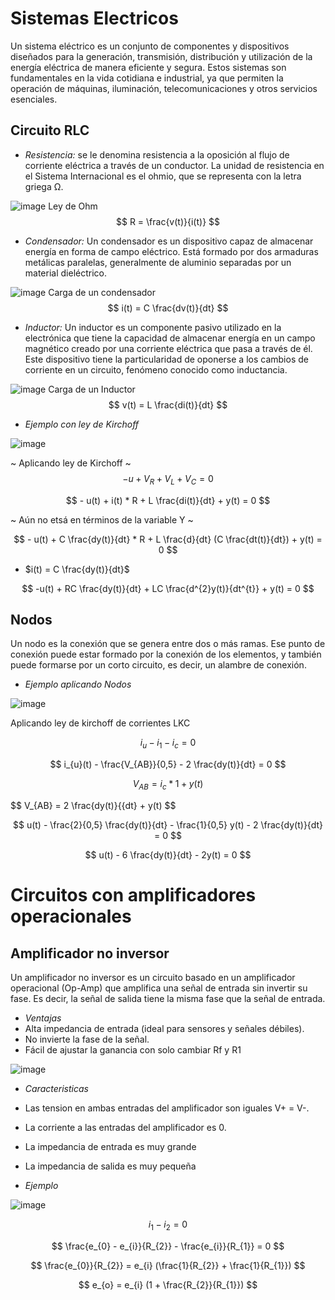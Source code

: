 # Sistemas Electricos

Un sistema eléctrico es un conjunto de componentes y dispositivos diseñados para la generación, transmisión, distribución y utilización de la energía eléctrica de manera eficiente y segura. Estos sistemas son fundamentales en la vida cotidiana e industrial, ya que permiten la operación de máquinas, iluminación, telecomunicaciones y otros servicios esenciales.

## Circuito RLC

- *Resistencia:* se le denomina resistencia a la oposición al flujo de corriente eléctrica a través de un conductor. La unidad de resistencia en el Sistema Internacional es el ohmio, que se representa con la letra griega Ω.

![image](https://github.com/user-attachments/assets/5aa07a3d-6455-4dfb-8036-21d9370bd5bc)
Ley de Ohm
$$ R = \frac{v(t)}{i(t)} $$

- *Condensador:* Un condensador es un dispositivo capaz de almacenar energía en forma de campo eléctrico. Está formado por dos armaduras metálicas paralelas, generalmente de aluminio separadas por un material dieléctrico.

![image](https://github.com/user-attachments/assets/780cec15-5602-4c4a-a00f-fb38ba603d00)
Carga de un condensador
$$ i(t) = C \frac{dv(t)}{dt} $$

- *Inductor:* Un inductor es un componente pasivo utilizado en la electrónica que tiene la capacidad de almacenar energía en un campo magnético creado por una corriente eléctrica que pasa a través de él. Este dispositivo tiene la particularidad de oponerse a los cambios de corriente en un circuito, fenómeno conocido como inductancia.

![image](https://github.com/user-attachments/assets/08798599-866f-4d92-92d6-d28b880ef77a)
Carga de un Inductor
$$ v(t) = L \frac{di(t)}{dt} $$

- *Ejemplo con ley de Kirchoff*

![image](https://github.com/user-attachments/assets/fec43beb-dfe9-41d8-a6ae-eb1c5e5246e0)

~ Aplicando ley de Kirchoff ~
$$ - u + V_{R} + V_{L} + V_{C} = 0 $$

$$ - u(t) + i(t) * R + L \frac{di(t)}{dt} + y(t) = 0 $$

~ Aún no etsá en términos de la variable Y ~

$$ - u(t) + C \frac{dy(t)}{dt} * R + L \frac{d}{dt} (C \frac{dt(t)}{dt}) + y(t) = 0 $$

- $i(t) = C \frac{dy(t)}{dt}$

$$ -u(t) + RC \frac{dy(t)}{dt} + LC \frac{d^{2}y(t)}{dt^{t}} + y(t) = 0 $$

## Nodos

Un nodo es la conexión que se genera entre dos o más ramas. Ese punto de conexión puede estar formado por la conexión de los elementos, y también puede formarse por un corto circuito, es decir, un alambre de conexión.

- *Ejemplo aplicando Nodos*

![image](https://github.com/user-attachments/assets/2c34be11-285b-4d22-aacc-0e2c4e6e47d9)

Aplicando ley de kirchoff de corrientes LKC

$$ i_{u} - i_{1} - i_{c} = 0 $$

$$ i_{u}(t) - \frac{V_{AB}}{0,5} - 2 \frac{dy(t)}{dt} = 0 $$

$$ V_{AB} = i_{c} * 1 + y(t) $$

$$ V_{AB} = 2 \frac{dy(t)}{{dt} + y(t) $$

$$ u(t) - \frac{2}{0,5} \frac{dy(t)}{dt} - \frac{1}{0,5} y(t) - 2 \frac{dy(t)}{dt} = 0 $$

$$ u(t) - 6 \frac{dy(t)}{dt} - 2y(t) = 0 $$


# Circuitos con amplificadores operacionales

## Amplificador no inversor

Un amplificador no inversor es un circuito basado en un amplificador operacional (Op-Amp) que amplifica una señal de entrada sin invertir su fase. Es decir, la señal de salida tiene la misma fase que la señal de entrada.

- *Ventajas*
- Alta impedancia de entrada (ideal para sensores y señales débiles).
- No invierte la fase de la señal.
- Fácil de ajustar la ganancia con solo cambiar Rf y R1

![image](https://github.com/user-attachments/assets/4f6dc34c-3853-4849-b80d-53a325dee49f)

- *Caracteristicas*
- Las tension en ambas entradas del amplificador son iguales V+ = V-.
- La corriente a las entradas del amplificador es 0.
- La impedancia de entrada es muy grande
- La impedancia de salida es muy pequeña

- *Ejemplo*

![image](https://github.com/user-attachments/assets/ba8a06fd-949c-408d-970e-39d30e650549)

$$ i_{1} - i_{2} = 0 $$

$$ \frac{e_{0} - e_{i}}{R_{2}} - \frac{e_{i}}{R_{1}} = 0 $$

$$ \frac{e_{0}}{R_{2}} = e_{i} (\frac{1}{R_{2}} + \frac{1}{R_{1}}) $$

$$ e_{o} = e_{i} (1 + \frac{R_{2}}{R_{1}}) $$
